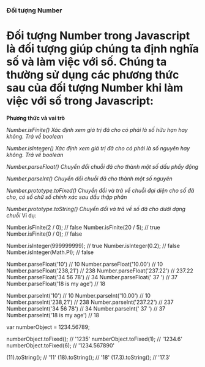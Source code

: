 ### Đối tượng Number
# Đối tượng Number trong Javascript là đối tượng giúp chúng ta định nghĩa số và làm việc với số. Chúng ta thường sử dụng các phương thức sau của đối tượng Number khi làm việc với số trong Javascript:

**Phương thức và vai trò**

*Number.isFinite()	Xác định xem giá trị đã cho có phải là số hữu hạn hay không. Trả về boolean*

*Number.isInteger()	Xác định xem giá trị đã cho có phải là số nguyên hay không. Trả về boolean*

*Number.parseFloat()	Chuyển đổi chuỗi đã cho thành một số dấu phẩy động*

*Number.parseInt()	Chuyển đổi chuỗi đã cho thành một số nguyên*

*Number.prototype.toFixed()	Chuyển đổi và trả về chuỗi đại diện cho số đã cho, có số chữ số chính xác sau dấu thập phân*

*Number.prototype.toString()	Chuyển đổi và trả về số đã cho dưới dạng chuỗi*
Ví dụ:

Number.isFinite(2 / 0); // false
Number.isFinite(20 / 5); // true
Number.isFinite(0 / 0); // false

Number.isInteger(999999999); // true
Number.isInteger(0.2);       // false
Number.isInteger(Math.PI);   // false

Number.parseFloat('10') // 10
Number.parseFloat('10.00') // 10
Number.parseFloat('238,21') // 238
Number.parseFloat('237.22') // 237.22
Number.parseFloat('34 56 78') // 34
Number.parseFloat(' 37 ') // 37
Number.parseFloat('18 is my age') // 18

Number.parseInt('10') // 10
Number.parseInt('10.00') // 10
Number.parseInt('238,21') // 238
Number.parseInt('237.22') // 237
Number.parseInt('34 56 78') // 34
Number.parseInt(' 37 ') // 37
Number.parseInt('18 is my age') // 18

var numberObject = 1234.56789;

numberObject.toFixed(); // '1235'
numberObject.toFixed(1); // '1234.6'
numberObject.toFixed(6); // '1234.567890'

(11).toString();    // '11'
(18).toString();     // '18'
(17.3).toString();   // '17.3'